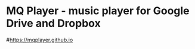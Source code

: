 # MQ Player - music player for Google Drive and Dropbox

#<a href="https://mqplayer.github.io">https://mqplayer.github.io</a>
